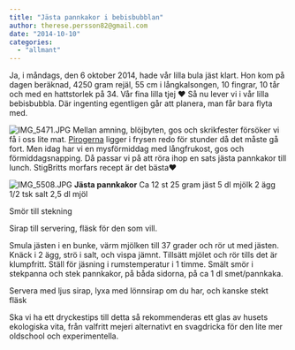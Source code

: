 ```yaml
---
title: "Jästa pannkakor i bebisbubblan"
author: therese.persson82@gmail.com
date: "2014-10-10"
categories: 
  - "allmant"
---
```


Ja, i måndags, den 6 oktober 2014, hade vår lilla bula jäst klart. Hon kom på dagen beräknad, 4250 gram rejäl, 55 cm i långkalsongen, 10 fingrar, 10 tår och med en hattstorlek på 34. Vår fina lilla tjej ❤️ Så nu lever vi i vår lilla bebisbubbla. Där ingenting egentligen går att planera, man får bara flyta med.  
  
![IMG_5471.JPG](/static/img/IMG_5471.jpg)
Mellan amning, blöjbyten, gos och skrikfester försöker vi få i oss lite mat. [Pirogerna](/posts/frysen-ar-full-av-piroger/) ligger i frysen redo för stunder då det måste gå fort. Men idag har vi en mysförmiddag med långfrukost, gos och förmiddagsnapping. Då passar vi på att röra ihop en sats jästa pannkakor till lunch. StigBritts morfars recept är det bästa❤️  
  
![IMG_5508.JPG](/static/img/IMG_5508.jpg)
**Jästa pannkakor** Ca 12 st 25 gram jäst 5 dl mjölk 2 ägg 1/2 tsk salt 2,5 dl mjöl

Smör till stekning

Sirap till servering, fläsk för den som vill.

Smula jästen i en bunke, värm mjölken till 37 grader och rör ut med jästen. Knäck i 2 ägg, strö i salt, och vispa jämnt. Tillsätt mjölet och rör tills det är klumpfritt. Ställ för jäsning i rumstemperatur i 1 timme. Smält smör i stekpanna och stek pannkakor, på båda sidorna, på ca 1 dl smet/pannkaka.

Servera med ljus sirap, lyxa med lönnsirap om du har, och kanske stekt fläsk

Ska vi ha ett dryckestips till detta så rekommenderas ett glas av husets ekologiska vita, från valfritt mejeri alternativt en svagdricka för den lite mer oldschool och experimentella.
